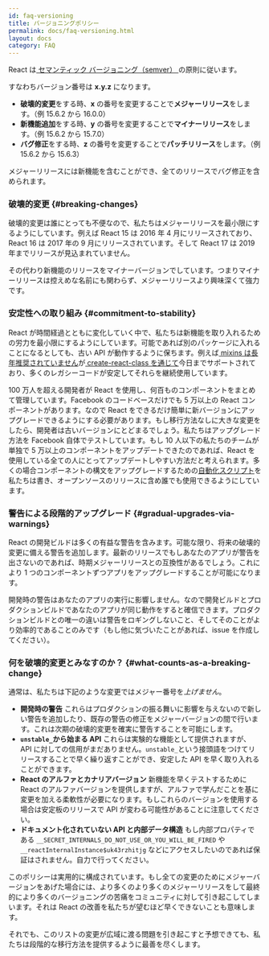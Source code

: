 ```yaml
---
id: faq-versioning
title: バージョニングポリシー
permalink: docs/faq-versioning.html
layout: docs
category: FAQ
---
```


React は[ セマンティック バージョニング（semver） ](https://semver.org/) の原則に従います。

すなわちバージョン番号は **x.y.z** になります。

* **破壊的変更**をする時、**x** の番号を変更することで**メジャーリリース**をします。（例 15.6.2 から 16.0.0）
* **新機能追加**をする時、**y** の番号を変更することで**マイナーリリース**をします。（例 15.6.2 から 15.7.0）
* **バグ修正**をする時、**z** の番号を変更することで**パッチリリース**をします。（例 15.6.2 から 15.6.3）

メジャーリリースには新機能を含むことができ、全てのリリースでバグ修正を含められます。

### 破壊的変更 {#breaking-changes}

破壊的変更は誰にとっても不便なので、私たちはメジャーリリースを最小限にするようにしています。例えば React 15 は 2016 年 4 月にリリースされており、React 16 は 2017 年の 9 月にリリースされています。そして React 17 は 2019 年までリリースが見込まれていません。

その代わり新機能のリリースをマイナーバージョンでしています。つまりマイナーリリースは控えめな名前にも関わらず、メジャーリリースより興味深くて強力です。

### 安定性への取り組み {#commitment-to-stability}

React が時間経過とともに変化していく中で、私たちは新機能を取り入れるための労力を最小限にするようにしています。可能であれば別のパッケージに入れることになるとしても、古い API が動作するように保ちます。例えば[ mixins は長年推奨されていません](/blog/2016/07/13/mixins-considered-harmful.html)が[ create-react-class を通じて](/docs/react-without-es6.html#mixins)今日までサポートされており、多くのレガシーコードが安定してそれらを継続使用しています。

100 万人を超える開発者が React を使用し、何百ものコンポーネントをまとめて管理しています。Facebook のコードベースだけでも 5 万以上の React コンポーネントがあります。なので React をできるだけ簡単に新バージョンにアップグレードできるようにする必要があります。もし移行方法なしに大きな変更をしたら、開発者は古いバージョンにとどまるでしょう。私たちはアップグレード方法を Facebook 自体でテストしています。もし 10 人以下の私たちのチームが単独で 5 万以上のコンポーネントをアップデートできたのであれば、React を使用している全ての人にとってアップデートしやすい方法だと考えられます。多くの場合コンポーネントの構文をアップグレードするための[自動化スクリプト](https://github.com/reactjs/react-codemod)を私たちは書き、オープンソースのリリースに含め誰でも使用できるようにしています。

### 警告による段階的アップグレード {#gradual-upgrades-via-warnings}

React の開発ビルドは多くの有益な警告を含みます。可能な限り、将来の破壊的変更に備える警告を追加します。最新のリリースでもしあなたのアプリが警告を出さないのであれば、時期メジャーリリースとの互換性があるでしょう。これにより 1 つのコンポーネントずつアプリをアップグレードすることが可能になります。

開発時の警告はあなたのアプリの実行に影響しません。なので開発ビルドとプロダクションビルドであなたのアプリが同じ動作をすると確信できます。プロダクションビルドとの唯一の違いは警告をロギングしないこと、そしてそのことがより効率的であることのみです（もし他に気づいたことがあれば、issue を作成してください）。

### 何を破壊的変更とみなすのか？ {#what-counts-as-a-breaking-change}

通常は、私たちは下記のような変更ではメジャー番号を*上げません*。

* **開発時の警告** これらはプロダクションの振る舞いに影響を与えないので新しい警告を追加したり、既存の警告の修正をメジャーバージョンの間で行います。これは次期の破壊的変更を確実に警告することを可能にします。
* **`unstable_`から始まる API** これらは実験的な機能として提供されますが、API に対しての信用がまだありません。`unstable_`という接頭語をつけてリリースすることで早く繰り返すことができ、安定した API を早く取り入れることができます。
* **React のアルファとカナリアバージョン** 新機能を早くテストするために React のアルファバージョンを提供しますが、アルファで学んだことを基に変更を加える柔軟性が必要になります。もしこれらのバージョンを使用する場合は安定板のリリースで API が変わる可能性があることに注意してください。
* **ドキュメント化されていない API と内部データ構造** もし内部プロパティである `__SECRET_INTERNALS_DO_NOT_USE_OR_YOU_WILL_BE_FIRED` や `__reactInternalInstance$uk43rzhitjg` などにアクセスしたいのであれば保証はされません。自力で行ってください。

このポリシーは実用的に構成されています。もし全ての変更のためにメジャーバージョンをあげた場合には、より多くのより多くのメジャーリリースをして最終的により多くのバージョニングの苦痛をコミュニティに対して引き起こしてしまいます。それは React の改善を私たちが望むほど早くできないことも意味します。

それでも、このリストの変更が広域に渡る問題を引き起こすと予想できても、私たちは段階的な移行方法を提供するように最善を尽くします。
